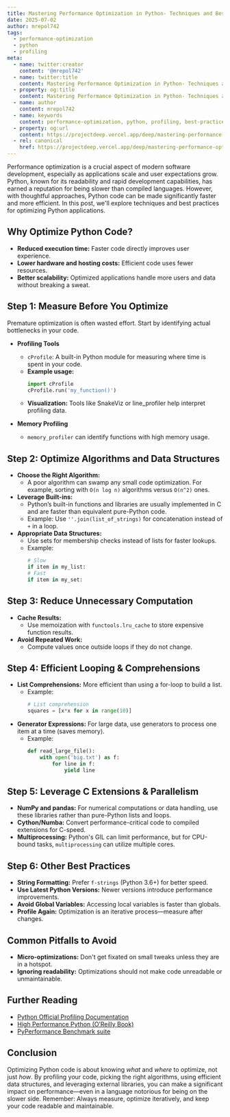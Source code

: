 ```yaml
---
title: Mastering Performance Optimization in Python- Techniques and Best Practices
date: 2025-07-02
author: mrepol742
tags:
  - performance-optimization
  - python
  - profiling
meta:
  - name: twitter:creator
    content: '@mrepol742'
  - name: twitter:title
    content: Mastering Performance Optimization in Python- Techniques and Best Practices
  - property: og:title
    content: Mastering Performance Optimization in Python- Techniques and Best Practices
  - name: author
    content: mrepol742
  - name: keywords
    content: performance-optimization, python, profiling, best-practices, code-efficiency
  - property: og:url
    content: https://projectdeep.vercel.app/deep/mastering-performance-optimization-in-python-techniques-and-best-practices/
  - rel: canonical
    href: https://projectdeep.vercel.app/deep/mastering-performance-optimization-in-python-techniques-and-best-practices/
---
```


Performance optimization is a crucial aspect of modern software development, especially as applications scale and user expectations grow. Python, known for its readability and rapid development capabilities, has earned a reputation for being slower than compiled languages. However, with thoughtful approaches, Python code can be made significantly faster and more efficient. In this post, we'll explore techniques and best practices for optimizing Python applications.

## Why Optimize Python Code?

- **Reduced execution time:** Faster code directly improves user experience.
- **Lower hardware and hosting costs:** Efficient code uses fewer resources.
- **Better scalability:** Optimized applications handle more users and data without breaking a sweat.

## Step 1: Measure Before You Optimize

Premature optimization is often wasted effort. Start by identifying actual bottlenecks in your code.

- **Profiling Tools**
  - `cProfile`: A built-in Python module for measuring where time is spent in your code.
  - **Example usage:**
    ```python
    import cProfile
    cProfile.run('my_function()')
    ```
  - **Visualization:** Tools like SnakeViz or line_profiler help interpret profiling data.

- **Memory Profiling**
  - `memory_profiler` can identify functions with high memory usage.

## Step 2: Optimize Algorithms and Data Structures

- **Choose the Right Algorithm:**
  - A poor algorithm can swamp any small code optimization. For example, sorting with `O(n log n)` algorithms versus `O(n^2)` ones.
- **Leverage Built-ins:**
  - Python’s built-in functions and libraries are usually implemented in C and are faster than equivalent pure-Python code.
  - Example: Use `''.join(list_of_strings)` for concatenation instead of `+` in a loop.
- **Appropriate Data Structures:**
  - Use sets for membership checks instead of lists for faster lookups.
  - Example:
    ```python
    # Slow
    if item in my_list:
    # Fast
    if item in my_set:
    ```

## Step 3: Reduce Unnecessary Computation

- **Cache Results:**
  - Use memoization with `functools.lru_cache` to store expensive function results.
- **Avoid Repeated Work:**
  - Compute values once outside loops if they do not change.

## Step 4: Efficient Looping & Comprehensions

- **List Comprehensions:** More efficient than using a for-loop to build a list.
  - Example:
    ```python
    # List comprehension
    squares = [x*x for x in range(10)]
    ```
- **Generator Expressions:** For large data, use generators to process one item at a time (saves memory).
  - Example:
    ```python
    def read_large_file():
        with open('big.txt') as f:
            for line in f:
                yield line
    ```

## Step 5: Leverage C Extensions & Parallelism

- **NumPy and pandas:** For numerical computations or data handling, use these libraries rather than pure-Python lists and loops.
- **Cython/Numba:** Convert performance-critical code to compiled extensions for C-speed.
- **Multiprocessing:** Python's GIL can limit performance, but for CPU-bound tasks, `multiprocessing` can utilize multiple cores.

## Step 6: Other Best Practices

- **String Formatting:** Prefer `f-strings` (Python 3.6+) for better speed.
- **Use Latest Python Versions:** Newer versions introduce performance improvements.
- **Avoid Global Variables:** Accessing local variables is faster than globals.
- **Profile Again:** Optimization is an iterative process—measure after changes.

## Common Pitfalls to Avoid

- **Micro-optimizations:** Don't get fixated on small tweaks unless they are in a hotspot.
- **Ignoring readability:** Optimizations should not make code unreadable or unmaintainable.

## Further Reading

- [Python Official Profiling Documentation](https://docs.python.org/3/library/profile.html)
- [High Performance Python (O’Reilly Book)](https://www.oreilly.com/library/view/high-performance-python/9781492055020/)
- [PyPerformance Benchmark suite](https://pyperformance.readthedocs.io/en/latest/)

## Conclusion

Optimizing Python code is about knowing *what* and *where* to optimize, not just *how*. By profiling your code, picking the right algorithms, using efficient data structures, and leveraging external libraries, you can make a significant impact on performance—even in a language notorious for being on the slower side. Remember: Always measure, optimize iteratively, and keep your code readable and maintainable.
